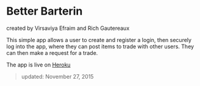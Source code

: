 # Better Barterin
 created by Virsaviya Efraim and Rich Gautereaux

This simple app allows a user to create and register a login, then securely log into the app, where they can post items to trade with other users.  They can then make a request for a trade.  

The app is live on [Heroku](https://better-bartering.herokuapp.com/)

> updated: November 27, 2015